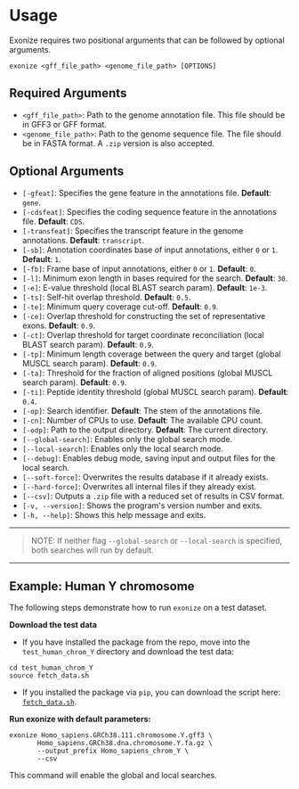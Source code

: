 
Usage
============

Exonize requires two positional arguments that can be followed by optional arguments. 

```
exonize <gff_file_path> <genome_file_path> [OPTIONS]
```

Required Arguments
---------------------

- `<gff_file_path>`: Path to the genome annotation file. This file should be in GFF3 or GFF format.
- `<genome_file_path>`: Path to the genome sequence file. The file should be in FASTA format. A `.zip` version is also accepted.
 
Optional Arguments
---------------------
- `[-gfeat]`: Specifies the gene feature in the annotations file. **Default**: `gene`.
- `[-cdsfeat]`: Specifies the coding sequence feature in the annotations file. **Default**: `CDS`.
- `[-transfeat]`: Specifies the transcript feature in the genome annotations. **Default**: `transcript`.
- `[-sb]`: Annotation coordinates base of input annotations, either `0` or `1`. **Default**: `1`.
- `[-fb]`: Frame base of input annotations, either `0` or `1`. **Default**: `0`.
- `[-l]`: Minimum exon length in bases required for the search. **Default**: `30`.
- `[-e]`: E-value threshold (local BLAST search param). **Default**: `1e-3`.
- `[-ts]`: Self-hit overlap threshold. **Default**: `0.5`.
- `[-te]`: Minimum query coverage cut-off. **Default**: `0.9`.
- `[-ce]`: Overlap threshold for constructing the set of representative exons. **Default**: `0.9`.
- `[-ct]`: Overlap threshold for target coordinate reconciliation (local BLAST search param). **Default**: `0.9`.
- `[-tp]`: Minimum length coverage between the query and target (global MUSCL search param). **Default**: `0.9`.
- `[-ta]`: Threshold for the fraction of aligned positions (global MUSCL search param). **Default**: `0.9`.
- `[-ti]`: Peptide identity threshold  (global MUSCL search param). **Default**: `0.4`.
- `[-op]`: Search identifier. **Default**: The stem of the annotations file.
- `[-cn]`: Number of CPUs to use. **Default**: The available CPU count.
- `[-odp]`: Path to the output directory. **Default**: The current directory.
- `[--global-search]`: Enables only the global search mode.
- `[--local-search]`: Enables only the local search mode.
- `[--debug]`: Enables debug mode, saving input and output files for the local search.
- `[--soft-force]`: Overwrites the results database if it already exists.
- `[--hard-force]`: Overwrites all internal files if they already exist.
- `[--csv]`: Outputs a `.zip` file with a reduced set of results in CSV format.
- `[-v, --version]`: Shows the program's version number and exits.
- `[-h, --help]`: Shows this help message and exits.

---
> NOTE:
> If neither flag `--global-search` or `--local-search` is specified, both searches will run by default.
---

Example: Human Y chromosome
---------------------

The following steps demonstrate how to run `exonize` on a test dataset.

**Download the test data**


* If you have installed the package from the repo, move into the `test_human_chrom_Y` directory and download the test data:

```
cd test_human_chrom_Y
source fetch_data.sh
```

  * If you installed the package via `pip`, you can download the script here: [`fetch_data.sh`](https://github.com/msarrias/exonize/blob/main/test_human_chrom_Y/fetch_data.sh).

**Run exonize with default parameters:**

```
exonize Homo_sapiens.GRCh38.111.chromosome.Y.gff3 \
       Homo_sapiens.GRCh38.dna.chromosome.Y.fa.gz \
       --output_prefix Homo_sapiens_chrom_Y \
       --csv
```

This command will enable the global and local searches.
